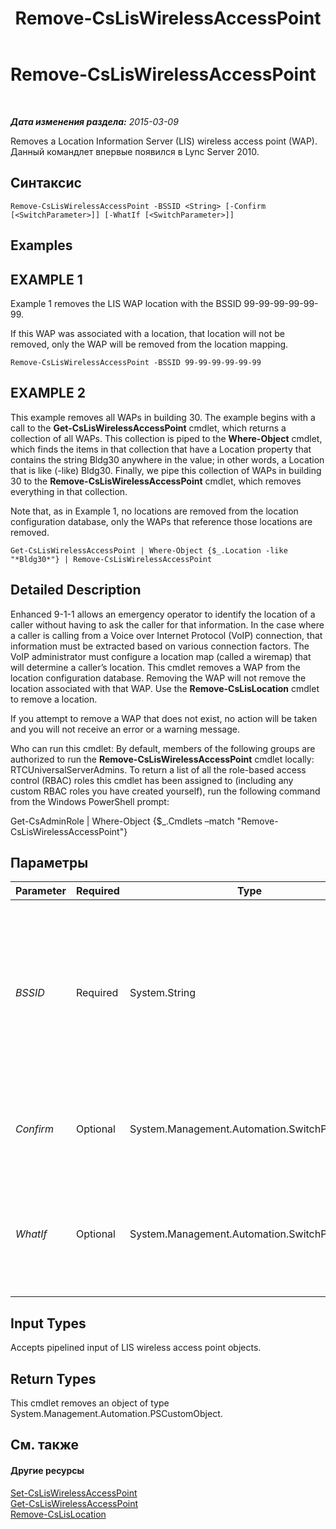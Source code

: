 ﻿---
title: Remove-CsLisWirelessAccessPoint
TOCTitle: Remove-CsLisWirelessAccessPoint
ms:assetid: 656190b0-bde0-4a92-a6b5-b96a389c4863
ms:mtpsurl: https://technet.microsoft.com/ru-ru/library/Gg398461(v=OCS.15)
ms:contentKeyID: 49309986
ms.date: 05/19/2016
mtps_version: v=OCS.15
ms.translationtype: HT
---

# Remove-CsLisWirelessAccessPoint

 

_**Дата изменения раздела:** 2015-03-09_

Removes a Location Information Server (LIS) wireless access point (WAP). Данный командлет впервые появился в Lync Server 2010.

## Синтаксис

    Remove-CsLisWirelessAccessPoint -BSSID <String> [-Confirm [<SwitchParameter>]] [-WhatIf [<SwitchParameter>]]

## Examples

## EXAMPLE 1

Example 1 removes the LIS WAP location with the BSSID 99-99-99-99-99-99.

If this WAP was associated with a location, that location will not be removed, only the WAP will be removed from the location mapping.

    Remove-CsLisWirelessAccessPoint -BSSID 99-99-99-99-99-99

## EXAMPLE 2

This example removes all WAPs in building 30. The example begins with a call to the **Get-CsLisWirelessAccessPoint** cmdlet, which returns a collection of all WAPs. This collection is piped to the **Where-Object** cmdlet, which finds the items in that collection that have a Location property that contains the string Bldg30 anywhere in the value; in other words, a Location that is like (-like) Bldg30. Finally, we pipe this collection of WAPs in building 30 to the **Remove-CsLisWirelessAccessPoint** cmdlet, which removes everything in that collection.

Note that, as in Example 1, no locations are removed from the location configuration database, only the WAPs that reference those locations are removed.

    Get-CsLisWirelessAccessPoint | Where-Object {$_.Location -like "*Bldg30*"} | Remove-CsLisWirelessAccessPoint

## Detailed Description

Enhanced 9-1-1 allows an emergency operator to identify the location of a caller without having to ask the caller for that information. In the case where a caller is calling from a Voice over Internet Protocol (VoIP) connection, that information must be extracted based on various connection factors. The VoIP administrator must configure a location map (called a wiremap) that will determine a caller’s location. This cmdlet removes a WAP from the location configuration database. Removing the WAP will not remove the location associated with that WAP. Use the **Remove-CsLisLocation** cmdlet to remove a location.

If you attempt to remove a WAP that does not exist, no action will be taken and you will not receive an error or a warning message.

Who can run this cmdlet: By default, members of the following groups are authorized to run the **Remove-CsLisWirelessAccessPoint** cmdlet locally: RTCUniversalServerAdmins. To return a list of all the role-based access control (RBAC) roles this cmdlet has been assigned to (including any custom RBAC roles you have created yourself), run the following command from the Windows PowerShell prompt:

Get-CsAdminRole | Where-Object {$\_.Cmdlets –match "Remove-CsLisWirelessAccessPoint"}

## Параметры


<table>
<colgroup>
<col style="width: 25%" />
<col style="width: 25%" />
<col style="width: 25%" />
<col style="width: 25%" />
</colgroup>
<thead>
<tr class="header">
<th>Parameter</th>
<th>Required</th>
<th>Type</th>
<th>Description</th>
</tr>
</thead>
<tbody>
<tr class="odd">
<td><p><em>BSSID</em></p></td>
<td><p>Required</p></td>
<td><p>System.String</p></td>
<td><p>The Basic Service Set Identifier (BSSID) of the wireless access point you want to remove. This value will be in the form nn-nn-nn-nn-nn-nn, such as 12-34-56-78-90-ab.</p></td>
</tr>
<tr class="even">
<td><p><em>Confirm</em></p></td>
<td><p>Optional</p></td>
<td><p>System.Management.Automation.SwitchParameter</p></td>
<td><p>Запрашивает подтверждение перед выполнением команды.</p></td>
</tr>
<tr class="odd">
<td><p><em>WhatIf</em></p></td>
<td><p>Optional</p></td>
<td><p>System.Management.Automation.SwitchParameter</p></td>
<td><p>Описывает, что произойдет при выполнении команды без реального выполнения команды.</p></td>
</tr>
</tbody>
</table>


## Input Types

Accepts pipelined input of LIS wireless access point objects.

## Return Types

This cmdlet removes an object of type System.Management.Automation.PSCustomObject.

## См. также

#### Другие ресурсы

[Set-CsLisWirelessAccessPoint](set-csliswirelessaccesspoint.md)  
[Get-CsLisWirelessAccessPoint](get-csliswirelessaccesspoint.md)  
[Remove-CsLisLocation](remove-cslislocation.md)

